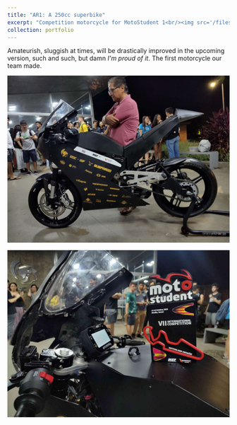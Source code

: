 ```yaml
---
title: "AR1: A 250cc superbike"
excerpt: "Competition motorcycle for MotoStudent 1<br/><img src='/files/images/AR1photo1.jpg'>"
collection: portfolio
---
```


Amateurish, sluggish at times, will be drastically improved in the upcoming version, such and such,
but damn *I'm proud of it*. The first motorcycle our team made.

![AR1. The guy doesn't come with the bike](/files/images/AR1photo1.jpg)

![The trophy we won for it.](/files/images/AR1photo2.jpg)